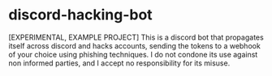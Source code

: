 # discord-hacking-bot
[EXPERIMENTAL, EXAMPLE PROJECT] This is a discord bot that propagates itself across discord and hacks accounts, sending the tokens to a webhook of your choice using phishing techniques. 
I do not condone its use against non informed parties, and I accept no responsibility for its misuse.
